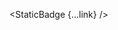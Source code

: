 <script lang="ts">
  import { StaticBadge } from 'svelte-shields'
  import type { StaticBadgePropsType } from 'svelte-shields';
  
  const link: StaticBadgePropsType = {
    badgeContent: 'link_1-link_2-blue',
    
    link: ['https://codewithshin.com', 'https://github.com/shinokada']
  }
</script>

<StaticBadge {...link} />